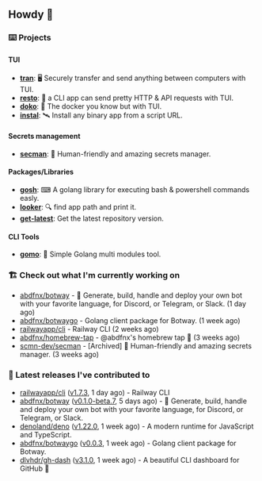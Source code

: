 ## Howdy 👋

### ⌨️ Projects

#### TUI

- [**tran**](https://github.com/abdfnx/tran): 🖥 Securely transfer and send anything between computers with TUI.
- [**resto**](https://github.com/abdfnx/resto): 🔗 a CLI app can send pretty HTTP & API requests with TUI.
- [**doko**](https://github.com/abdfnx/doko): 🐳 The docker you know but with TUI.
- [**instal**](https://github.com/abdfnx/instal): 🛰️ Install any binary app from a script URL.

#### Secrets management

- [**secman**](https://github.com/scmn-dev/secman): 👊 Human-friendly and amazing secrets manager.

#### Packages/Libraries

- [**gosh**](https://github.com/abdfnx/gosh): ⌨ A golang library for executing bash & powershell commands easly.
- [**looker**](https://github.com/abdfnx/looker): 🔍 find app path and print it.
- [**get-latest**](https://github.com/scmn-dev/get-latest): Get the latest repository version.

#### CLI Tools

- [**gomo**](https://github.com/abdfnx/gomo): 📐 Simple Golang multi modules tool.

### 🏗️ Check out what I'm currently working on


- [abdfnx/botway](https://github.com/abdfnx/botway) - 🤖 Generate, build, handle and deploy your own bot with your favorite language, for Discord, or Telegram, or Slack. (1 day ago)
- [abdfnx/botwaygo](https://github.com/abdfnx/botwaygo) - Golang client package for Botway. (1 week ago)
- [railwayapp/cli](https://github.com/railwayapp/cli) - Railway CLI (2 weeks ago)
- [abdfnx/homebrew-tap](https://github.com/abdfnx/homebrew-tap) - @abdfnx&#39;s homebrew tap 🍺 (3 weeks ago)
- [scmn-dev/secman](https://github.com/scmn-dev/secman) - [Archived] 👊 Human-friendly and amazing secrets manager. (3 weeks ago)

### 🔭 Latest releases I've contributed to

- [railwayapp/cli](https://github.com/railwayapp/cli) ([v1.7.3](https://github.com/railwayapp/cli/releases/tag/v1.7.3), 1 day ago) - Railway CLI
- [abdfnx/botway](https://github.com/abdfnx/botway) ([v0.1.0-beta.7](https://github.com/abdfnx/botway/releases/tag/v0.1.0-beta.7), 5 days ago) - 🤖 Generate, build, handle and deploy your own bot with your favorite language, for Discord, or Telegram, or Slack.
- [denoland/deno](https://github.com/denoland/deno) ([v1.22.0](https://github.com/denoland/deno/releases/tag/v1.22.0), 1 week ago) - A modern runtime for JavaScript and TypeScript.
- [abdfnx/botwaygo](https://github.com/abdfnx/botwaygo) ([v0.0.3](https://github.com/abdfnx/botwaygo/releases/tag/v0.0.3), 1 week ago) - Golang client package for Botway.
- [dlvhdr/gh-dash](https://github.com/dlvhdr/gh-dash) ([v3.1.0](https://github.com/dlvhdr/gh-dash/releases/tag/v3.1.0), 1 week ago) - A beautiful CLI dashboard for GitHub 🚀 
